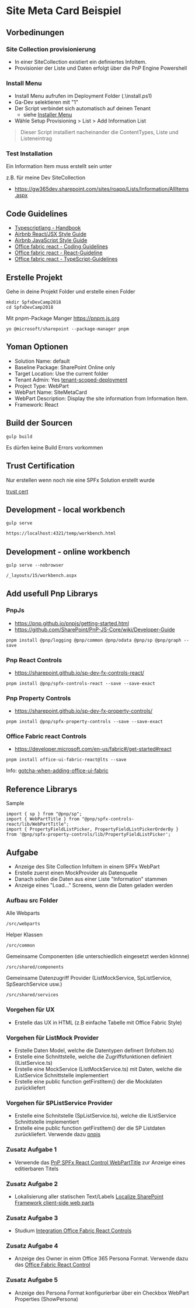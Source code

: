 # Site Meta Card Beispiel

## Vorbedinungen

### Site Collection provisionierung

- In einer SiteCollection existiert ein definiertes InfoItem.
- Provisionier der Liste und Daten erfolgt über die PnP Engine Powershell

### Install Menu

- Install Menu aufrufen im Deployment Folder (.\install.ps1)
- Ga-Dev selektieren mit "1"
- Der Script verbindet sich automatisch auf deinen Tenant 
    - siehe [Installer Menu](../../assets/connect-tenant.png)
- Wähle Setup Provisioning > List > Add Information List

> Dieser Script installiert nacheinander die ContentTypes, Liste und Listeneintrag

### Test Installation

Ein Information Item muss erstellt sein unter

z.B. für meine Dev SiteCollection
- https://gw365dev.sharepoint.com/sites/roapp/Lists/Information/AllItems.aspx

## Code Guidelines

- [Typescriptlang - Handbook](https://www.typescriptlang.org/docs/handbook/basic-types.html)
- [Airbnb React/JSX Style Guide](https://github.com/airbnb/javascript/blob/master/react/README.md)
- [Airbnb JavaScript Style Guide](https://github.com/airbnb/javascript)
- [Office fabric react - Coding Guidelines](https://github.com/OfficeDev/office-ui-fabric-react/wiki/Coding-Style)
- [Office fabric react - React-Guideline](https://github.com/OfficeDev/office-ui-fabric-react/wiki/React-Guidelines)
- [Office fabric react - TypeScript-Guidelines](https://github.com/OfficeDev/office-ui-fabric-react/wiki/TypeScript-Guidelines)


## Erstelle Projekt

Gehe in deine Projekt Folder und erstelle einen Folder

```bs
mkdir SpfxDevCamp2018
cd SpfxDevCamp2018
```

Mit pnpm-Package Manger <https://pnpm.js.org>

```bs
yo @microsoft/sharepoint --package-manager pnpm
```

## Yoman Optionen

- Solution Name: default
- Baseline Package: SharePoint Online only
- Target Location: Use the current folder
- Tenant Admin: Yes [tenant-scoped-deployment](https://docs.microsoft.com/en-us/sharepoint/dev/spfx/tenant-scoped-deployment)
- Project Type: WebPart
- WebPart Name: SiteMetaCard
- WebPart Description: Display the site information from Information Item.
- Framework: React

## Build der Sourcen

```bs
gulp build
```
Es dürfen keine Build Errors vorkommen

## Trust Certification

Nur erstellen wenn noch nie eine SPFx Solution erstellt wurde

[trust cert](../../assets/gulp-trust-cert.png)

## Development - local workbench

```bs
gulp serve
```

```html
https://localhost:4321/temp/workbench.html
```

## Development - online workbench

```bs
gulp serve --nobrowser
```

```html
/_layouts/15/workbench.aspx
```

## Add usefull Pnp Librarys

### PnpJs

- <https://pnp.github.io/pnpjs/getting-started.html>
- <https://github.com/SharePoint/PnP-JS-Core/wiki/Developer-Guide>

```bs
pnpm install @pnp/logging @pnp/common @pnp/odata @pnp/sp @pnp/graph --save
```

### Pnp React Controls

- <https://sharepoint.github.io/sp-dev-fx-controls-react/>

```bs
pnpm install @pnp/spfx-controls-react --save --save-exact
```

### Pnp Property Controls

- <https://sharepoint.github.io/sp-dev-fx-property-controls/>

```bs
pnpm install @pnp/spfx-property-controls --save --save-exact
```

### Office Fabric react Controls

- <https://developer.microsoft.com/en-us/fabric#/get-started#react>

```bs
pnpm install office-ui-fabric-react@lts --save
```

Info: [gotcha-when-adding-office-ui-fabric](https://www.techmikael.com/2018/08/gotcha-when-adding-office-ui-fabric.html)

## Reference Librarys

Sample

```tsx
import { sp } from "@pnp/sp";
import { WebPartTitle } from "@pnp/spfx-controls-react/lib/WebPartTitle";
import { PropertyFieldListPicker, PropertyFieldListPickerOrderBy } from '@pnp/spfx-property-controls/lib/PropertyFieldListPicker';
```

## Aufgabe

- Anzeige des Site Collection InfoItem in einem SPFx WebPart
- Erstelle zuerst einen MockProvider als Datenquelle
- Danach sollen die Daten aus einer Liste "Information" stammen
- Anzeige eines "Load..." Screens, wenn die Daten geladen werden

### Aufbau src Folder

Alle Webparts

```bs
/src/webparts
```

Helper Klassen

```bs
/src/common
```

Gemeinsame Componenten (die unterschiedlich eingesetzt werden könnne)

```bs
/src/shared/components
```

Gemeinsame Datenzugriff Provider (ListMockService, SpListService, SpSearchService usw.)

```bs
/src/shared/services
```

### Vorgehen für UX

- Erstelle das UX in HTML (z.B einfache Tabelle mit Office Fabric Style)

### Vorgehen für ListMock Provider

- Erstelle Daten Model, welche die Datentypen definert (InfoItem.ts)
- Erstelle eine Schnittstelle, welche die Zugriffsfunktionen definiert (IListService.ts)
- Erstelle eine MockService (ListMockService.ts) mit Daten, welche die IListService Schnittstelle implementiert
- Erstelle eine public function getFirstItem() der die Mockdaten zurückliefert

### Vorgehen für SPListService Provider

- Erstelle eine Schnitstelle (SpListService.ts), welche die IListService Schnittstelle implementiert
- Erstelle eine public function getFirstItem() der die SP Listdaten zurückliefert. Verwende dazu [pnpjs](https://pnp.github.io/pnpjs/getting-started.html)

### Zusatz Aufgabe 1

- Verwende das [PnP SPFx React Control WebPartTitle](https://sharepoint.github.io/sp-dev-fx-controls-react/controls/WebPartTitle) zur Anzeige eines editierbaren Titels

### Zusatz Aufgabe 2

- Lokalisierung aller statischen Text/Labels [Localize SharePoint Framework client-side web parts](https://docs.microsoft.com/en-us/sharepoint/dev/spfx/web-parts/guidance/localize-web-parts)

### Zusatz Aufgabe 3

- Studium [Integration Office Fabric React Controls](https://docs.microsoft.com/en-us/sharepoint/dev/spfx/office-ui-fabric-integration)

### Zusatz Aufgabe 4

- Anzeige des Owner in einm Office 365 Persona Format. Verwende dazu das [Office Fabric React Control](https://developer.microsoft.com/en-us/fabric#/components/persona)

### Zusatz Aufgabe 5

- Anzeige des Persona Format konfigurierbar über ein Checkbox WebPart Properties (ShowPersona)
